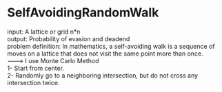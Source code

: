 # SelfAvoidingRandomWalk
input: A lattice or grid n*n </br>
output: Probability of evasion and deadend</br>
problem definition: In mathematics, a self-avoiding walk is a sequence of moves on a lattice that does not visit the same point more than once.</br>
---> I use Monte Carlo Method </br>
1- Start from center.</br>
2- Randomly go to a neighboring intersection, but do not cross any intersection twice.



